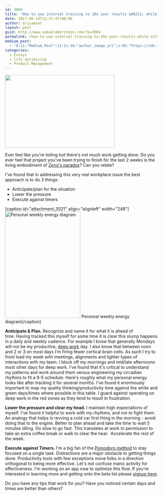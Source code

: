 ```yaml
---
id: 3004
title: 'How to use interval training to 10x your results &#8211; while sitting at your desk'
date: 2017-06-14T12:37:47+00:00
author: arisamuel
layout: post
guid: http://www.samuelakerstein.com/?p=3004
permalink: /how-to-use-interval-training-to-10x-your-results-while-sitting-at-your-desk/
medium_post:
  - 'O:11:"Medium_Post":11:{s:16:"author_image_url";s:65:"https://cdn-images-1.medium.com/fit/c/200/200/0*3qbkaU8KY1x20ybl.";s:10:"author_url";s:32:"https://medium.com/@ariakerstein";s:11:"byline_name";N;s:12:"byline_email";N;s:10:"cross_link";s:2:"no";s:2:"id";s:12:"d78772f62f0c";s:21:"follower_notification";s:3:"yes";s:7:"license";s:19:"all-rights-reserved";s:14:"publication_id";s:2:"-1";s:6:"status";s:6:"public";s:3:"url";s:121:"https://medium.com/@ariakerstein/how-to-use-interval-training-to-10x-your-results-while-sitting-at-your-desk-d78772f62f0c";}'
categories:
  - Essays
  - life optimizing
  - Product Management
---
```

<img class="alignnone wp-image-3013" src="http://www.samuelakerstein.com/wp-content/uploads/2017/06/images.jpg" alt="" width="361" height="240" />

Ever feel like you're toiling but there's not much work getting done. Do you ever feel that project you've been trying to finish for the last 2 weeks is the living embodiment of <a href="http://mathforum.org/isaac/problems/zeno1.html">Zeno's paradox</a>? Can you relate?<!--more-->

I've found that in addressing this very real workplace issue the best approach is to do 3 things:
<ul>
 	<li>Anticipate/plan for the situation</li>
 	<li>Lower the pressure</li>
 	<li>Execute against timers</li>
</ul>
[caption id="attachment_3021" align="alignleft" width="248"]<img class="wp-image-3021" src="http://www.samuelakerstein.com/wp-content/uploads/2017/06/Screenshot-2017-06-16-09.13.21-212x300.png" alt="Personal weekly energy diagram" width="248" height="351" /> Personal weekly energy diagram[/caption]

<b>Anticipate &amp; Plan. </b>Recognize and name it for what it is ahead of time. Having tracked this myself for some time it is clear this slump happens in a daily and weekly cadence. For example I know that generally Mondays will not be my productive, <a href="http://calnewport.com/books/deep-work/">deep work</a> day. I also know that between noon and 2 or 3 on most days I'm firing fewer cortical brain cells. As such I try to front load my week with meetings, alignments and lighter types of interactions with my team. I block off my mornings and mid/late afternoons most other days for deep work. I've found that it's critical to understand my patterns and work around them versus engineering my circadian rhythms to fit a 9-5 schedule. Here's roughly what my personal energy looks like after tracking it for several months. I've found it enormously important to map my quality thinking/productivity time against the white and green days/times where possible in this table. I guard against operating on deep work in the red zones as they tend to result in frustration.

<b>Lower the pressure and clear my head. </b>I maintain high expectations of myself. I've found it helpful to work with my rhythms, and not to fight them. An analogy that helps is revving a cold car first thing in the morning - avoid doing that to the engine. Better to plan ahead and take the time to wait 5 minutes idling. Go slow to go fast. This translates at work to permission to take an extra coffee break or walk to clear the hear.  Accelerate the rest of the week.

<strong>Execute against Timers. </strong>I'm a big fan of the <a href="http://lifehacker.com/productivity-101-a-primer-to-the-pomodoro-technique-1598992730">Pomodoro method</a> to stay focused on a single task. Distractions are a major obstacle to getting things done. Productivity tools with few exceptions move folks in a direction orthogonal to being more effective. Let's not confuse manic activity for effectiveness. I'm working on an app now to optimize this flow. If you're interested in learning more and getting onto the beta list please <a href="https://directedattention.com/">signup here</a>.

Do you have any tips that work for you? Have you noticed certain days and times are better than others?